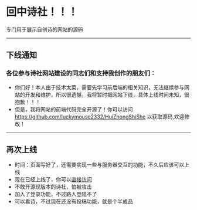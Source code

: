 # 回中诗社！！！

专门用于展示自创诗的网站的源码

---

## 下线通知

### 各位参与诗社网站建设的同志们和支持我创作的朋友们：

 - 你们好！本人由于技术太菜，需要先学习前后端的相关知识，无法继续参与网站的开发和维护，所以很遗憾，我将暂时把网站下线，具体上线时间未知，很抱歉！！！
 - 但是，我将网站的前端代码完全开源了！你可以访问 https://github.com/luckymouse2332/HuiZhongShiShe 以获取源码,欢迎修改！

---

## 再次上线

 - 时间：页面写好了，还需要实现一些与服务器交互的功能，不久后应该可以上线
 - 现在已经上线了，你可以[直接访问](http://huizhong666shishe666.club)
 - 不敢开源现版本的诗社，怕被攻击
 - 加入了登录功能，不过路人登陆不了
 - 可以看诗，不过现在还没有投稿功能，就是个半成品
